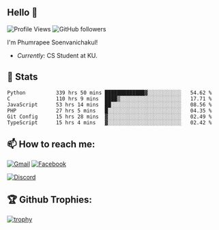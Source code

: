 
<h2>Hello 👋</h2> 

![Profile Views](https://komarev.com/ghpvc/?username=Homiez09&label=Profile%20views&color=0e75b6&style=flat)
![GitHub followers](https://img.shields.io/github/followers/HomieZ09.svg?style=social&label=Follow)


I'm Phumrapee Soenvanichakul!

- <i>Currently:</i> CS Student at KU.

<h2>👀 Stats</h2>

<!--START_SECTION:waka-->

```text
Python          339 hrs 50 mins █████████████▓░░░░░░░░░░░   54.62 %
C               110 hrs 9 mins  ████▒░░░░░░░░░░░░░░░░░░░░   17.71 %
JavaScript      53 hrs 14 mins  ██░░░░░░░░░░░░░░░░░░░░░░░   08.56 %
PHP             27 hrs 5 mins   █░░░░░░░░░░░░░░░░░░░░░░░░   04.35 %
Git Config      15 hrs 28 mins  ▓░░░░░░░░░░░░░░░░░░░░░░░░   02.49 %
TypeScript      15 hrs 4 mins   ▓░░░░░░░░░░░░░░░░░░░░░░░░   02.42 %
```

<!--END_SECTION:waka-->

<h2>📫 How to reach me:</h2>

<a href="mailto:phumrapeesoen1@gmail.com">![Gmail](https://img.shields.io/badge/Gmail-D14836?style=for-the-badge&logo=gmail&logoColor=white)</a> 
<a href="https://web.facebook.com/phumrapee.soenvanichakul.3/">![Facebook](https://img.shields.io/badge/Facebook-4267B2?style=for-the-badge&logo=facebook&logoColor=white)</a>

<a href="https://discord.gg/EWnAEUtFVm">![Discord](https://discord.c99.nl/widget/theme-1/297740667784921089.png)</a> 

<h2>🏆 Github Trophies:</h2>

[![trophy](https://github-profile-trophy.vercel.app/?username=Homiez09&theme=discord&row=1)](https://github.com/ryo-ma/github-profile-trophy)
